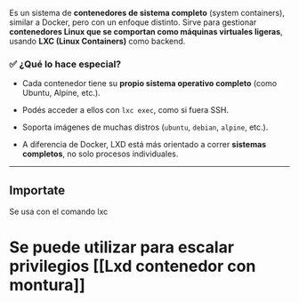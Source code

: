 Es un sistema de **contenedores de sistema completo** (system containers), similar a Docker, pero con un enfoque distinto. Sirve para gestionar **contenedores Linux que se comportan como máquinas virtuales ligeras**, usando **LXC (Linux Containers)** como backend.

### ✅ ¿Qué lo hace especial?

- Cada contenedor tiene su **propio sistema operativo completo** (como Ubuntu, Alpine, etc.).
    
- Podés acceder a ellos con `lxc exec`, como si fuera SSH.
    
- Soporta imágenes de muchas distros (`ubuntu`, `debian`, `alpine`, etc.).
    
- A diferencia de Docker, LXD está más orientado a correr **sistemas completos**, no solo procesos individuales.

----

## Importate

Se usa con el comando lxc


# Se puede utilizar para escalar privilegios [[Lxd contenedor con montura]]